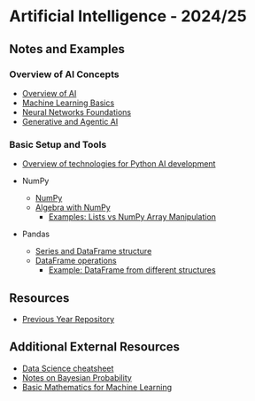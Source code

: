 # Artificial Intelligence - 2024/25

## Notes and Examples

### Overview of AI Concepts

- [Overview of AI](background/01_what_is_ai.md)
- [Machine Learning Basics](background/02_machine_learning_basics.md)
- [Neural Networks Foundations](background/03_neural_networks_foundations.md)
- [Generative and Agentic AI](background/04_generative_and_agentic_ai.md)

### Basic Setup and Tools

- [Overview of technologies for Python AI development](setup/setup.md)

- NumPy
  - [NumPy](./numpy/numpy1.ipynb)
  - [Algebra with NumPy](./numpy/numpy2_algebra.ipynb)
    - [Examples: Lists vs NumPy Array Manipulation](./numpy/lists_nd_arrays_examples.ipynb)

- Pandas
  - [Series and DataFrame structure](./pandas/pandas1.ipynb)
  - [DataFrame operations](./pandas/pandas_dataframe_op.ipynb)
    - [Example: DataFrame from different structures](./pandas/df_from_structures.ipynb)


## Resources

- [Previous Year Repository](https://github.com/avidaldo/ia24)


## Additional External Resources

- [Data Science cheatsheet](data-science-cheatsheet.pdf)
- [Notes on Bayesian Probability](https://github.com/avidaldo/mates_ml)
- [Basic Mathematics for Machine Learning](https://github.com/hrnbot/Basic-Mathematics-for-Machine-Learning)
